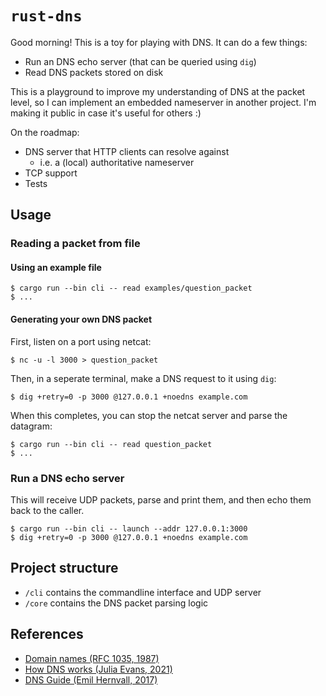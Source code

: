 # `rust-dns`

Good morning! This is a toy for playing with DNS. It can do a few things:

* Run an DNS echo server (that can be queried using `dig`)
* Read DNS packets stored on disk

This is a playground to improve my understanding of DNS at the packet level, so
I can implement an embedded nameserver in another project. I'm making it public
in case it's useful for others :)

On the roadmap:

* DNS server that HTTP clients can resolve against
  * i.e. a (local) authoritative nameserver
* TCP support
* Tests

## Usage

### Reading a packet from file

#### Using an example file

```
$ cargo run --bin cli -- read examples/question_packet
$ ...
```

#### Generating your own DNS packet

First, listen on a port using netcat:

```
$ nc -u -l 3000 > question_packet
```

Then, in a seperate terminal, make a DNS request to it using `dig`:

```
$ dig +retry=0 -p 3000 @127.0.0.1 +noedns example.com
```

When this completes, you can stop the netcat server and parse the datagram:

```
$ cargo run --bin cli -- read question_packet
$ ...
```

### Run a DNS echo server

This will receive UDP packets, parse and print them, and then echo them back to the caller.

```
$ cargo run --bin cli -- launch --addr 127.0.0.1:3000
$ dig +retry=0 -p 3000 @127.0.0.1 +noedns example.com
```

## Project structure

* `/cli` contains the commandline interface and UDP server
* `/core` contains the DNS packet parsing logic

## References
* [Domain names (RFC 1035, 1987)](https://www.ietf.org/rfc/rfc1035.txt)
* [How DNS works (Julia Evans, 2021)](https://wizardzines.com/zines/dns/)
* [DNS Guide (Emil Hernvall, 2017)](https://github.com/EmilHernvall/dnsguide)